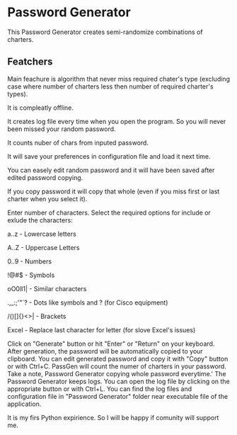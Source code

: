 # Password Generator

This Password Generator creates semi-randomize combinations of charters.

## Featchers
Main feachure is algorithm that never miss required chater's type (excluding case where number of charters less then number of required charter's types).

It is compleatly offline.

It creates log file every time when you open the program. So you will never been missed your random password.

It counts nuber of chars from inputed password.

It will save your preferences in configuration file and load it next time.

You can easely edit random password and it will have been saved after edited password copying.

If you copy password it will copy that whole (even if you miss first or last charter when you select it).

Enter number of characters.
Select the required options for include or exlude the characters:

a..z				- Lowercase letters

A..Z        - Uppercase Letters

0..9        - Numbers

!@#$        - Symbols

oO0lI1|     - Similar characters

.,_:;\'\"`? - Dots like symbols and ? (for Cisco equipment)

/()[]{}<>|  - Brackets

Excel       - Replace last character for letter (for slove Excel's issues)

Click on "Generate" button or hit "Enter" or "Return" on your keyboard.
After generation, the password will be automatically copied to your clipboard.
You can edit generated password and copy it with "Copy" button or with Ctrl+C. PassGen will count the numer of charters in your password. Take a note, Password Generator copying whole password everytime.'
The Password Generator keeps logs. You can open the log file by clicking on the appropriate button or with Ctrl+L.
You can find the log files and configuration file in "Password Generator" folder near executable file of the application.


It is my firs Python expirience. So I will be happy if comunity will support me.
